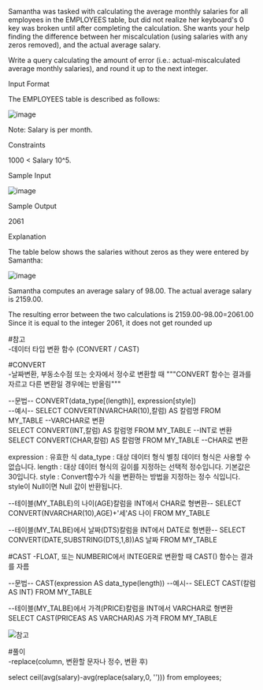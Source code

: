 Samantha was tasked with calculating the average monthly salaries for all employees in the EMPLOYEES table, but did not realize her keyboard's 0 key was broken until after completing the calculation. She wants your help finding the difference between her miscalculation (using salaries with any zeros removed), and the actual average salary.

Write a query calculating the amount of error (i.e.: actual-miscalculated average monthly salaries), and round it up to the next integer.

Input Format

The EMPLOYEES table is described as follows:

![image](https://user-images.githubusercontent.com/38153316/158563170-b116c509-5fb2-4ded-ad5e-c0493d43e336.png)


Note: Salary is per month.

Constraints

1000 < Salary 10^5.

Sample Input

![image](https://user-images.githubusercontent.com/38153316/158563181-ab0dff1c-4e61-44f8-b4d0-128dd777023a.png)

Sample Output

2061

Explanation

The table below shows the salaries without zeros as they were entered by Samantha:

![image](https://user-images.githubusercontent.com/38153316/158563210-54ff51d5-2743-453b-9902-2d38b7350b58.png)

Samantha computes an average salary of 98.00. The actual average salary is 2159.00.

The resulting error between the two calculations is 2159.00-98.00=2061.00 Since it is equal to the integer 2061, it does not get rounded up

#참고      
-데이터 타입 변환 함수 (CONVERT / CAST)

#CONVERT  
-날짜변환, 부동소수점 또는 숫자에서 정수로 변환할 때 """CONVERT 함수는 결과를 자르고 다른 변환일 경우에는 반올림"""

--문법--
CONVERT(data_type[(length)], expression[style])  
--예시--
SELECT CONVERT(NVARCHAR(10),칼럼) AS 칼럼명 FROM MY_TABLE --VARCHAR로 변환  
SELECT CONVERT(INT,칼럼) AS 칼럼명 FROM MY_TABLE --INT로 변환  
SELECT CONVERT(CHAR,칼럼) AS 칼럼명 FROM MY_TABLE --CHAR로 변환  

expression : 유효한 식
data_type : 대상 데이터 형식 별칭 데이터 형식은 사용할 수 없습니다.
length : 대상 데이터 형식의 길이를 지정하는 선택적 정수입니다. 기본값은 30입니다.
style : Convert함수가 식을 변환하는 방법을 지정하는 정수 식입니다. style이 Null이면 Null 값이 반환됩니다.

--테이블(MY_TABLE)의 나이(AGE)칼럼을 INT에서 CHAR로 형변환--
SELECT CONVERT(NVARCHAR(10),AGE)+'세'AS 나이 FROM MY_TABLE

--테이블(MY_TALBE)에서 날짜(DTS)칼럼을 INT에서 DATE로 형변환--
SELECT CONVERT(DATE,SUBSTRING(DTS,1,8))AS 날짜 FROM MY_TABLE

#CAST
-FLOAT, 또는 NUMBERIC에서 INTEGER로 변환할 때 CAST() 함수는 결과를 자름

--문법--
CAST(expression AS data_type(length))
--예시--
SELECT CAST(칼럼 AS INT) FROM  MY_TABLE

--테이블(MY_TALBE)에서 가격(PRICE)칼럼을 INT에서 VARCHAR로 형변환
SELECT CAST(PRICEAS AS VARCHAR)AS 가격 FROM  MY_TABLE

![참고](https://coding-factory.tistory.com/100)

#풀이  
-replace(column, 변환할 문자나 정수, 변환 후) 

select ceil(avg(salary)-avg(replace(salary,0, ''))) from employees;

